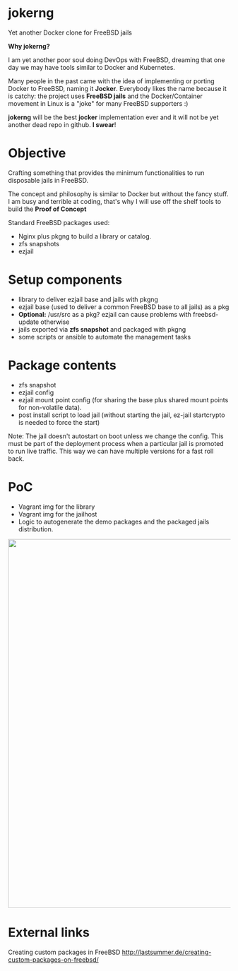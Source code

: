 # jokerng
Yet another Docker clone for FreeBSD jails

**Why jokerng?**

I am yet another poor soul doing DevOps with FreeBSD, dreaming that one day we may have tools similar to Docker and Kubernetes.

Many people in the past came with the idea of implementing or porting Docker to FreeBSD, naming it **Jocker**.  Everybody likes the name because it is catchy: the project uses **FreeBSD jails** and the Docker/Container movement in Linux is a "joke" for many FreeBSD supporters :)

**jokerng** will be the best **jocker** implementation ever and it will not be yet another dead repo in github. **I swear**!

Objective
=========

Crafting something that provides the minimum functionalities to run disposable jails in FreeBSD.

The concept and philosophy is similar to Docker but without the fancy stuff. I am busy and terrible at coding, that's why I will use off the shelf tools to build the **Proof of Concept**

Standard FreeBSD packages used:

* Nginx plus pkgng to build a library or catalog.
* zfs snapshots
* ezjail


Setup components
================

* library to deliver ezjail base and jails with pkgng
* ezjail base (used to deliver a common FreeBSD base to all jails) as a pkg
*  **Optional:** /usr/src as a pkg? ezjail can cause problems with freebsd-update otherwise
* jails exported via **zfs snapshot** and packaged with pkgng
* some scripts or ansible to automate the management tasks

Package contents
================

* zfs snapshot
* ezjail config
* ezjail mount point config (for sharing the base plus shared mount points for non-volatile data).
* post install script to load jail (without starting the jail, ez-jail startcrypto is needed to force the start)

Note: The jail doesn't autostart on boot unless we change the config. This must be part of the deployment process when a particular jail is promoted to run live traffic. This way we can have multiple versions for a fast roll back.


PoC
===

* Vagrant img for the library
* Vagrant img for the jailhost
* Logic to autogenerate the demo packages and the packaged jails distribution.

<a href="https://asciinema.org/a/178282"><img src="https://asciinema.org/a/178282.png" width="836"/></a>

External links
==============
Creating custom packages in FreeBSD http://lastsummer.de/creating-custom-packages-on-freebsd/


